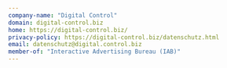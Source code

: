 ```yaml
---
company-name: "Digital Control"
domain: digital-control.biz
home: https://digital-control.biz/
privacy-policy: https://digital-control.biz/datenschutz.html
email: datenschutz@digital.control.biz
member-of: "Interactive Advertising Bureau (IAB)"
---
```




